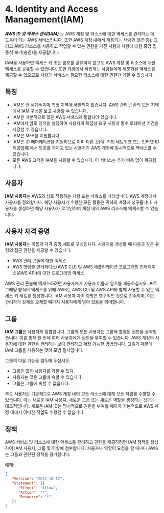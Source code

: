 # 4. Identity and Access Management(IAM)

***AWS ID 및 액세스 관리(IAM)*** 는 AWS 계정 및 리소스에 대한 액세스를 관리하는 데 도움이 되는 AWS 서비스입니다. 또한 AWS 계정 내에서 허용되는 사람과 것(인증), 그리고 AWS 리소스를 사용하고 작업할 수 있는 권한을 가진 사람과 사람에 대한 중앙 집중식 보기(승인)를 제공합니다.

IAM을 사용하면 액세스 키 또는 암호를 공유하지 않고도 AWS 계정 및 리소스에 대한 액세스를 공유할 수 있습니다. 또한 계정에서 작업하는 사람들에게 세분화된 액세스를 제공할 수 있으므로 사람과 서비스는 필요한 리소스에 대한 권한만 가질 수 있습니다.

## 특징
* IAM은 전 세계적이며 특정 지역에 국한되지 않습니다. AWS 관리 콘솔의 모든 지역에서 IAM 구성을 보고 사용할 수 있습니다.
* IAM은 기본적으로 많은 AWS 서비스와 통합되어 있습니다.
* IAM에서 암호 정책을 설정하여 사용자의 복잡성 요구 사항과 필수 로테이션 기간을 지정할 수 있습니다.
* IAM은 MFA를 지원합니다.
* IAM은 ID 페더레이션을 지원하므로 이미 다른 곳(예: 기업 네트워크 또는 인터넷 ID 제공업체)에서 암호를 가지고 있는 사용자가 AWS 계정에 일시적으로 액세스할 수 있습니다.
* 모든 AWS 고객은 IAM을 사용할 수 있습니다. 이 서비스는 추가 비용 없이 제공됩니다.

## 사용자

**IAM 사용자**는 AWS와 상호 작용하는 사람 또는 서비스를 나타냅니다. AWS 계정에서 사용자를 정의합니다. 해당 사용자가 수행한 모든 활동은 귀하의 계정에 청구됩니다. 사용자를 생성하면 해당 사용자가 로그인하여 계정 내의 AWS 리소스에 액세스할 수 있습니다.

## 사용자 자격 증명

**IAM 사용자**는 이름과 자격 증명 세트로 구성됩니다. 사용자를 생성할 때 다음과 같은 유형의 접근 권한을 제공할 수 있습니다.
* AWS 관리 콘솔에 대한 액세스
* AWS 명령줄 인터페이스(AWS CLI) 및 AWS 애플리케이션 프로그래밍 인터페이스(AWS API)에 대한 프로그래밍 액세스

AWS 관리 콘솔에 액세스하려면 사용자에게 사용자 이름과 암호를 제공하십시오. 프로그래밍 방식의 액세스를 위해 AWS는 AWS CLI 및 AWS API와 함께 사용할 수 있는 액세스 키 세트를 생성합니다. IAM 사용자 자격 증명은 영구적인 것으로 간주되며, 이는 관리자가 강제로 교체할 때까지 사용자에게 남아 있음을 의미합니다.

## 그룹

**IAM 그룹**은 사용자의 집합입니다. 그룹의 모든 사용자는 그룹에 할당된 권한을 상속받습니다. 이를 통해 한 번에 여러 사용자에게 권한을 부여할 수 있습니다. AWS 계정의 사용자에 대한 권한을 관리하는 보다 편리하고 확장 가능한 방법입니다. 그렇기 때문에 IAM 그룹을 사용하는 것이 모범 절차입니다.

그룹의 다음 기능을 염두에 두십시오.

* 그룹은 많은 사용자를 가질 수 있다.
* 사용자는 많은 그룹에 속할 수 있습니다.
* 그룹은 그룹에 속할 수 없습니다.

루트 사용자는 기본적으로 AWS 계정 내의 모든 리소스에 대해 모든 작업을 수행할 수 있습니다. 이는 새로운 IAM 사용자, 새로운 그룹 또는 새로운 역할을 생성하는 것과는 대조적입니다. 새로운 IAM ID는 명시적으로 권한을 부여할 때까지 기본적으로 AWS 계정 내에서 어떠한 작업도 수행할 수 없습니다.

## 정책

AWS 서비스 및 리소스에 대한 액세스를 관리하고 권한을 제공하려면 IAM 정책을 생성하여 IAM 사용자, 그룹 및 역할에 첨부합니다. 사용자나 역할이 요청을 할 때마다 AWS는 그들과 관련된 정책을 평가합니다.

예제:
```json
{
   "Version": "2012-10-17",
   "Statement": [{
      "Effect": "Allow",
      "Action": "*",
      "Resource": "*"
   }]
}
```
